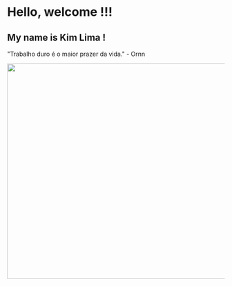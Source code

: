 # Hello, welcome !!!
## My name is Kim Lima !

"Trabalho duro é o maior prazer da vida." - Ornn

<img src="https://github.com/kimlimalima/kimlimalima/assets/86325116/54962c65-15fc-4383-b778-3ee64e2ed6ba" width="1000" height="500">

